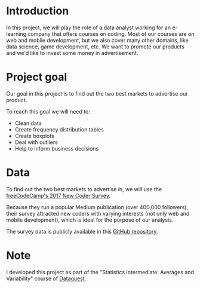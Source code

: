 # Introduction
In this project, we will play the role of a data analyst working for an e-learning company that offers courses on coding. Most of our courses are on web and mobile development, but we also cover many other domains, like data science, game development, etc. We want to promote our products and we'd like to invest some money in advertisement.

# Project goal
Our goal in this project is to find out the two best markets to advertise our product.

To reach this goal we will need to:
- Clean data
- Create frequency distribution tables
- Create boxplots
- Deal with outliers
- Help to inform business decisions

# Data
To find out the two best markets to advertise in, we will use the [freeCodeCamp's 2017 New Coder Survey](https://www.freecodecamp.org/news/we-asked-20-000-people-who-they-are-and-how-theyre-learning-to-code-fff5d668969/). 

Because they run a popular Medium publication (over 400,000 followers), their survey attracted new coders with varying interests (not only web and mobile development), which is ideal for the purpose of our analysis.

The survey data is publicly available in this [GitHub repository](https://github.com/freeCodeCamp/2017-new-coder-survey).

# Note

I developed this project as part of the "Statistics Intermediate: Averages and Variability" course of [Dataquest](https://app.dataquest.io/course/statistics-intermediate).
